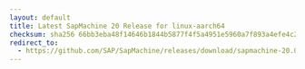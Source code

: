 ```yaml
---
layout: default
title: Latest SapMachine 20 Release for linux-aarch64
checksum: sha256 66bb3eba48f14646b1844b5877f4f5a4951e5960a7f893a4efe4c2feb3428520
redirect_to:
  - https://github.com/SAP/SapMachine/releases/download/sapmachine-20.0.1/sapmachine-jre-20.0.1_linux-aarch64_bin.tar.gz
---
```

